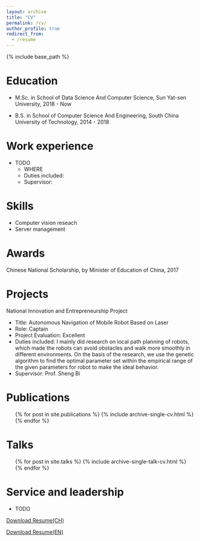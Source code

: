 ```yaml
---
layout: archive
title: "CV"
permalink: /cv/
author_profile: true
redirect_from:
  - /resume
---
```


{% include base_path %}

Education
======
* M.Sc. in School of Data Science And Computer Science, Sun Yat-sen University, 2018 - Now

* B.S. in School of Computer Science And Engineering, South China University of Technology, 2014 - 2018

Work experience
======
* TODO
  * WHERE
  * Duties included: 
  * Supervisor:

  
Skills
======
* Computer vision reseach
* Server management

Awards
======
Chinese National Scholarship, by Minister of Education of China, 2017

Projects
======
National Innovation and Entrepreneurship Project
- Title: Autonomous Navigation of Mobile Robot Based on Laser
- Role: Captain
- Project Evaluation: Excellent
- Duties included: I mainly did research on local path planning of robots, which made the robots can avoid obstacles and walk more smoothly in different environments. On the basis of the research, we use the genetic algorithm to find the optimal parameter set within the empirical range of the given parameters for robot to make the ideal behavior.
- Supervisor: Prof. Sheng Bi

Publications
======
  <ul>{% for post in site.publications %}
    {% include archive-single-cv.html %}
  {% endfor %}</ul>
  

Talks
======
  <ul>{% for post in site.talks %}
    {% include archive-single-talk-cv.html %}
  {% endfor %}</ul>
  

<!-- Teaching
======
  <ul>{% for post in site.teaching %}
    {% include archive-single-cv.html %}
  {% endfor %}</ul> -->
  
Service and leadership
======
* TODO

[Download Resume(CH)](https://harlanhong.github.io/Projects/Resume/resume.pdf)  

[Download Resume(EN)](https://harlanhong.github.io/Projects/Resume/FaTingHong_cv.pdf)
